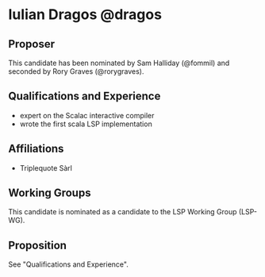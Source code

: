 # Iulian Dragos @dragos

## Proposer

This candidate has been nominated by Sam Halliday (@fommil) and seconded by Rory Graves (@rorygraves).

## Qualifications and Experience

- expert on the Scalac interactive compiler
- wrote the first scala LSP implementation

## Affiliations

- Triplequote Sàrl

## Working Groups

This candidate is nominated as a candidate to the LSP Working Group (LSP-WG).

## Proposition

See "Qualifications and Experience".
